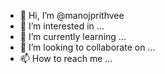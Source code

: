 - 👋 Hi, I’m @manojprithvee
- 👀 I’m interested in ...
- 🌱 I’m currently learning ...
- 💞️ I’m looking to collaborate on ...
- 📫 How to reach me ...

<!---
manojprithvee/manojprithvee is a ✨ special ✨ repository because its `README.md` (this file) appears on your GitHub profile.
You can click the Preview link to take a look at your changes.
--->
